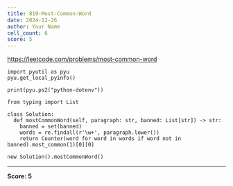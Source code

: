 ```yaml
---
title: 819-Most-Common-Word
date: 2024-12-26
author: Your Name
cell_count: 6
score: 5
---
```


https://leetcode.com/problems/most-common-word


```
import pyutil as pyu
pyu.get_local_pyinfo()
```


```
print(pyu.ps2("python-dotenv"))
```


```
from typing import List
```


```
class Solution:
  def mostCommonWord(self, paragraph: str, banned: List[str]) -> str:
    banned = set(banned)
    words = re.findall(r'\w+', paragraph.lower())
    return Counter(word for word in words if word not in banned).most_common(1)[0][0]
```


```
new Solution().mostCommonWord()
```


---
**Score: 5**